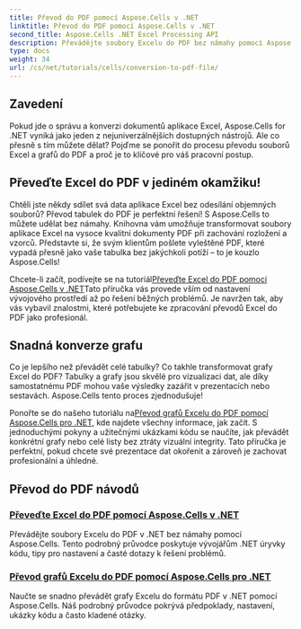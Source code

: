```yaml
---
title: Převod do PDF pomocí Aspose.Cells v .NET
linktitle: Převod do PDF pomocí Aspose.Cells v .NET
second_title: Aspose.Cells .NET Excel Processing API
description: Převádějte soubory Excelu do PDF bez námahy pomocí Aspose.Cells pro .NET. Objevte podrobné průvodce, úryvky kódu a tipy v našich komplexních výukových programech.
type: docs
weight: 34
url: /cs/net/tutorials/cells/conversion-to-pdf-file/
--- 
```

## Zavedení

Pokud jde o správu a konverzi dokumentů aplikace Excel, Aspose.Cells for .NET vyniká jako jeden z nejuniverzálnějších dostupných nástrojů. Ale co přesně s tím můžete dělat? Pojďme se ponořit do procesu převodu souborů Excel a grafů do PDF a proč je to klíčové pro váš pracovní postup.

## Převeďte Excel do PDF v jediném okamžiku!

Chtěli jste někdy sdílet svá data aplikace Excel bez odesílání objemných souborů? Převod tabulek do PDF je perfektní řešení! S Aspose.Cells to můžete udělat bez námahy. Knihovna vám umožňuje transformovat soubory aplikace Excel na vysoce kvalitní dokumenty PDF při zachování rozložení a vzorců. Představte si, že svým klientům pošlete vyleštěné PDF, které vypadá přesně jako vaše tabulka bez jakýchkoli potíží – to je kouzlo Aspose.Cells!

 Chcete-li začít, podívejte se na tutoriál[Převeďte Excel do PDF pomocí Aspose.Cells v .NET](./convert-excel-to-pdf/)Tato příručka vás provede vším od nastavení vývojového prostředí až po řešení běžných problémů. Je navržen tak, aby vás vybavil znalostmi, které potřebujete ke zpracování převodů Excel do PDF jako profesionál.

## Snadná konverze grafu

Co je lepšího než převádět celé tabulky? Co takhle transformovat grafy Excel do PDF? Tabulky a grafy jsou skvělé pro vizualizaci dat, ale díky samostatnému PDF mohou vaše výsledky zazářit v prezentacích nebo sestavách. Aspose.Cells tento proces zjednodušuje! 

 Ponořte se do našeho tutoriálu na[Převod grafů Excelu do PDF pomocí Aspose.Cells pro .NET](./convert-excel-charts-to-pdf/), kde najdete všechny informace, jak začít. S jednoduchými pokyny a užitečnými ukázkami kódu se naučíte, jak převádět konkrétní grafy nebo celé listy bez ztráty vizuální integrity. Tato příručka je perfektní, pokud chcete své prezentace dat okořenit a zároveň je zachovat profesionální a úhledné.

## Převod do PDF návodů
### [Převeďte Excel do PDF pomocí Aspose.Cells v .NET](./convert-excel-to-pdf/)
Převádějte soubory Excelu do PDF v .NET bez námahy pomocí Aspose.Cells. Tento podrobný průvodce poskytuje vývojářům .NET úryvky kódu, tipy pro nastavení a časté dotazy k řešení problémů.
### [Převod grafů Excelu do PDF pomocí Aspose.Cells pro .NET](./convert-excel-charts-to-pdf/)
Naučte se snadno převádět grafy Excelu do formátu PDF v .NET pomocí Aspose.Cells. Náš podrobný průvodce pokrývá předpoklady, nastavení, ukázky kódu a často kladené otázky.